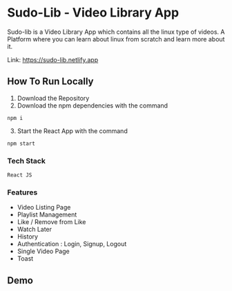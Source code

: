 # Sudo-Lib - Video Library App

Sudo-lib is a Video Library App which contains all the linux type of videos. A Platform where you can learn about linux from scratch and learn more about it.

Link: https://sudo-lib.netlify.app

## How To Run Locally

1. Download the Repository
2. Download the npm dependencies with the command 

```
npm i
```
3. Start the React App with the command

```
npm start
```


### Tech Stack

```
React JS 
```

### Features

* Video Listing Page
* Playlist Management
* Like / Remove from Like
* Watch Later
* History
* Authentication : Login, Signup, Logout
* Single Video Page
* Toast

## Demo
